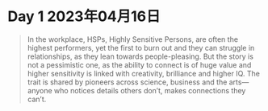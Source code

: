 # Day 1 2023年04月16日
>In the workplace, HSPs, Highly Sensitive Persons, are often the highest performers, yet the first to burn out and they can struggle in relationships, as they lean towards people-pleasing. But the story is not a pessimistic one, as the ability to connect is of huge value and higher sensitivity is linked with creativity, brilliance and higher IQ. The trait is shared by pioneers across science, business and the arts—anyone who notices details others don’t, makes connections they can’t.

